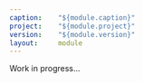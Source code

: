 ```yaml
---
caption:    "${module.caption}"
project:    "${module.project}"
version:    "${module.version}"
layout:     module
---
```


<p class="warning">Work in progress…</p>

<!--

- loaded by adapters using Java [service loader](https://docs.oracle.com/javase/8/docs/api/java/util/ServiceLoader.html))
	- Toolkits
	- Services
	
	
Standard platform-provided linked data services and custom application-provided toolkits and services are listed in the com.metreeca.link.Tookit  and com.metreeca.link.Service service loader provider configuration files in the `META-INF/services/ resource directory of the application.

```

# META-INF/services/com.metreeca.link.Service

com.example.app.employees
com.example.app.products
com.example.app.customers

com.metreeca.next.services.SPARQL
```

- Sample Service
	- tooling
	- index bindings
	- handler definition
		- handlers
		- wrappers


-->
